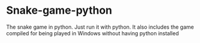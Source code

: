 # Snake-game-python
The snake game in python.
Just run it with python.
It also includes the game compiled for being played in Windows without having python installed
